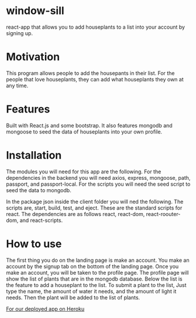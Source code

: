 # window-sill
react-app that allows you to add houseplants to a list into your account by signing up.

# Motivation 

This program allows people to add the housepants in their list. For the people that love houseplants, they can add what houseplants they own at any time.

# Features

Built with React.js and some bootstrap. It also features mongodb and mongoose to seed the data of houseplants into your own profile.

# Installation

The modules you will need for this app are the following. For the dependencies in the backend you will need axios, express, mongoose, path, passport, and passport-local. For the scripts you will need the seed script to seed the data to mongodb. 

In the package json inside the client folder you will ned the following. The scripts are, start, build, test, and eject. These are the standard scripts for react. The dependencies are as follows react, react-dom, react-roouter-dom, and react-scripts.

# How to use

The first thing you do on the landing page is make an account. You make an account by the signup tab on the bottom of the landing page. Once you make an account, you will be taken to the profile page. The profile page will show the list of plants that are in the mongodb database. Below the list is the feature to add a houseplant to the list. To submit a plant to the list, Just type the name, the amount of water it needs, and the amount of light it needs. Then the plant will be added to the list of plants. 

[For our deployed app on Heroku](https://window-sill.herokuapp.com/)
